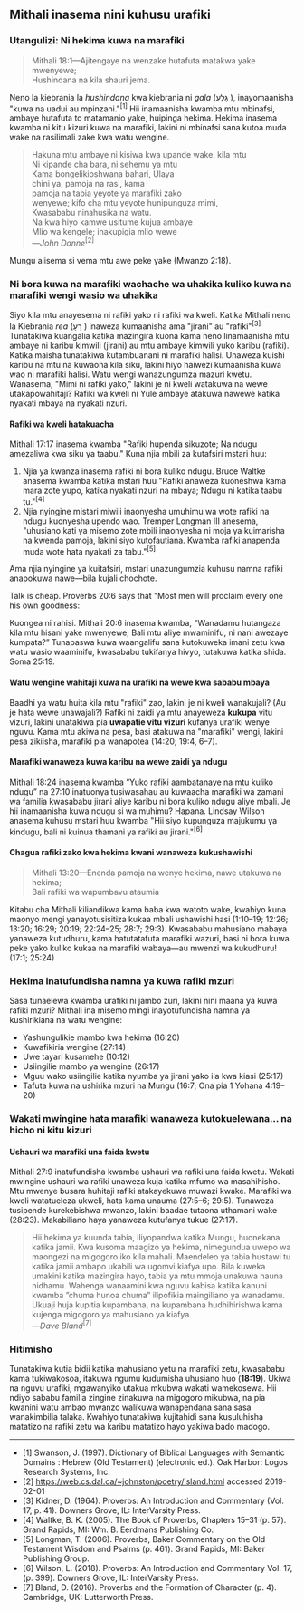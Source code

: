 ## Mithali inasema nini kuhusu urafiki

### Utangulizi: Ni hekima kuwa na marafiki

> Mithali 18:1—Ajitengaye na wenzake hutafuta matakwa yake mwenyewe;  
> Hushindana na kila shauri jema.

Neno la kiebrania la _hushindana_ kwa kiebrania ni _gala_ (גָּלַע ), inayomaanisha "kuwa na uadui au mpinzani."<sup>[1]</sup> Hii inamaanisha kwamba mtu mbinafsi, ambaye hutafuta to matamanio yake, huipinga hekima. Hekima inasema kwamba ni kitu kizuri kuwa na marafiki, lakini ni mbinafsi sana kutoa muda wake na rasilimali zake kwa watu wengine.

> Hakuna mtu ambaye ni kisiwa kwa upande wake, kila mtu  
> Ni kipande cha bara, ni sehemu ya mtu  
> Kama bongelikioshwana bahari, Ulaya  
> chini ya, pamoja na rasi, kama  
> pamoja na tabia yeyote ya marafiki zako  
> wenyewe; kifo cha mtu yeyote hunipunguza mimi,  
> Kwasababu ninahusika na watu.  
> Na kwa hiyo kamwe usitume kujua ambaye  
> Mlio wa kengele; inakupigia mlio wewe  
> —_John Donne_<sup>[2]</sup>

Mungu alisema si vema mtu awe peke yake (Mwanzo 2:18).

### Ni bora kuwa na marafiki wachache wa uhakika kuliko kuwa na marafiki wengi wasio wa uhakika

Siyo kila mtu anayesema ni rafiki yako ni rafiki wa kweli. Katika Mithali neno la Kiebrania _rea_ (רֵעַ ) inaweza kumaanisha ama "jirani" au "rafiki"<sup>[3]</sup> Tunatakiwa kuangalia katika mazingira kuona kama neno linamaanisha mtu ambaye ni karibu kimwili (jirani) au mtu ambaye kimwili yuko karibu (rafiki). Katika maisha tunatakiwa kutambuanani ni marafiki halisi. Unaweza kuishi karibu na mtu na kuwaona kila siku, lakini hiyo haiwezi kumaanisha kuwa wao ni marafiki halisi. Watu wengi wanazungumza mazuri kwetu. Wanasema, "Mimi ni rafiki yako," lakini je ni kweli watakuwa na wewe utakapowahitaji? Rafiki wa kweli ni Yule ambaye atakuwa nawewe katika nyakati mbaya na nyakati nzuri.

#### Rafiki wa kweli hatakuacha

Mithali 17:17 inasema kwamba "Rafiki hupenda sikuzote; Na ndugu amezaliwa kwa siku ya taabu." Kuna njia mbili za kutafsiri mstari huu:

1. Njia ya kwanza inasema rafiki ni bora kuliko ndugu. Bruce Waltke anasema kwamba katika mstari huu "Rafiki anaweza kuoneshwa kama mara zote yupo, katika nyakati nzuri na mbaya; Ndugu ni katika taabu tu."<sup>[4]</sup>
2. Njia nyingine mistari miwili inaonyesha umuhimu wa wote rafiki na ndugu kuonyesha upendo wao. Tremper Longman III anesema, "uhusiano kati ya misemo zote mbili inaonyesha ni moja ya kuimarisha na kwenda pamoja, lakini siyo kutofautiana. Kwamba rafiki anapenda muda wote hata nyakati za tabu."<sup>[5]</sup>

Ama njia nyingine ya kuitafsiri, mstari unazungumzia kuhusu namna rafiki anapokuwa nawe—bila kujali chochote.

Talk is cheap. Proverbs 20:6 says that "Most men will proclaim every one his own goodness:

Kuongea ni rahisi. Mithali 20:6 inasema kwamba, "Wanadamu hutangaza kila mtu hisani yake mwenyewe; Bali mtu aliye mwaminifu, ni nani awezaye kumpata?” Tunapaswa kuwa waangalifu sana kutokuweka imani zetu kwa watu wasio waaminifu, kwasababu tukifanya hivyo, tutakuwa katika shida. Soma 25:19.

#### Watu wengine wahitaji kuwa na urafiki na wewe kwa sababu mbaya

Baadhi ya watu huita kila mtu "rafiki" zao, lakini je ni kweli wanakujali? (Au je hata wewe unawajali?) Rafiki ni zaidi ya mtu anayeweza **kukupa** vitu vizuri, lakini unatakiwa pia **uwapatie vitu vizuri** kufanya urafiki wenye nguvu. Kama mtu akiwa na pesa, basi atakuwa na "marafiki" wengi, lakini pesa zikiisha, marafiki pia wanapotea (14:20; 19:4, 6–7).

#### Marafiki wanaweza kuwa karibu na wewe zaidi ya ndugu 

Mithali 18:24 inasema kwamba “Yuko rafiki aambatanaye na mtu kuliko ndugu” na 27:10 inatuonya tusiwasahau au kuwaacha marafiki wa zamani wa familia kwasababu jirani aliye karibu ni bora kuliko ndugu aliye mbali. Je hii inamaanisha kuwa ndugu si wa muhimu? Hapana. Lindsay Wilson anasema kuhusu mstari huu kwamba "Hii siyo kupunguza majukumu ya kindugu, bali ni kuinua thamani ya rafiki au jirani."<sup>[6]</sup> 

#### Chagua rafiki zako kwa hekima kwani wanaweza kukushawishi

> Mithali 13:20—Enenda pamoja na wenye hekima, nawe utakuwa na hekima;  
> Bali rafiki wa wapumbavu ataumia

Kitabu cha Mithali kiliandikwa kama baba kwa watoto wake, kwahiyo kuna maonyo mengi yanayotusisitiza kukaa mbali ushawishi hasi (1:10–19; 12:26; 13:20; 16:29; 20:19; 22:24–25; 28:7; 29:3). Kwasababu mahusiano mabaya yanaweza kutudhuru, kama hatutatafuta marafiki wazuri, basi ni bora kuwa peke yako kuliko kukaa na marafiki wabaya—au mwenzi wa kukudhuru! (17:1; 25:24)

### Hekima inatufundisha namna ya kuwa rafiki mzuri

Sasa tunaelewa kwamba urafiki ni jambo zuri, lakini nini maana ya kuwa rafiki mzuri? Mithali ina misemo mingi inayotufundisha namna ya kushirikiana na watu wengine:

* Yashungulikie mambo kwa hekima (16:20)
* Kuwafikiria wengine (27:14)
* Uwe tayari kusamehe (10:12)
* Usiingilie mambo ya wengine (26:17)
* Mguu wako usiingilie katika nyumba ya jirani yako ila kwa kiasi (25:17)
* Tafuta kuwa na ushirika mzuri na Mungu (16:7; Ona pia 1 Yohana 4:19&ndash;20)

### Wakati mwingine hata marafiki wanaweza kutokuelewana... na hicho ni kitu kizuri

#### Ushauri wa marafiki una faida kwetu

Mithali 27:9 inatufundisha kwamba ushauri wa rafiki una faida kwetu. Wakati mwingine ushauri wa rafiki unaweza kuja katika mfumo wa masahihisho. Mtu mwenye busara huhitaji rafiki atakayekuwa muwazi kwake. Marafiki wa kweli watatueleza ukweli, hata kama unauma (27:5–6; 29:5). Tunaweza tusipende kurekebishwa mwanzo, lakini baadae tutaona uthamani wake (28:23). Makabiliano haya yanaweza kutufanya tukue (27:17).

> Hii hekima ya kuunda tabia, iliyopandwa katika Mungu, huonekana katika jamii. Kwa kusoma maagizo ya hekima, nimegundua uwepo wa maongezi  na migogoro iko kila mahali. Maendeleo ya tabia hustawi tu katika jamii ambapo ukabili wa ugomvi kiafya upo. Bila kuweka umakini  katika mazingira hayo, tabia ya mtu mmoja unakuwa hauna nidhamu. Wahenga wanaamini kwa nguvu kabisa katika kanuni kwamba ”chuma hunoa chuma” ilipofikia maingiliano ya wanadamu. Ukuaji huja kupitia kupambana, na kupambana hudhihirishwa kama kujenga migogoro ya mahusiano ya kiafya.  
> —_Dave Bland_<sup>[7]</sup>

### Hitimisho

Tunatakiwa kutia bidii katika mahusiano yetu na marafiki zetu, kwasababu kama tukiwakosoa, itakuwa ngumu kudumisha uhusiano huo (**18:19**). Ukiwa na nguvu urafiki, mgawanyiko utakua mkubwa wakati wamekosewa. Hii ndiyo sababu familia zingine zinakuwa na migogoro mikubwa, na pia kwanini watu ambao mwanzo walikuwa wanapendana sana sasa wanakimbilia talaka. Kwahiyo tunatakiwa kujitahidi sana kusuluhisha matatizo na rafiki zetu wa karibu matatizo hayo yakiwa bado madogo.

------------------------------------------------------------------------------------------

* [1] Swanson, J. (1997). Dictionary of Biblical Languages with Semantic Domains : Hebrew (Old Testament) (electronic ed.). Oak Harbor: Logos Research Systems, Inc.
* [2] https://web.cs.dal.ca/~johnston/poetry/island.html accessed 2019-02-01
* [3] Kidner, D. (1964). Proverbs: An Introduction and Commentary (Vol. 17, p. 41). Downers Grove, IL: InterVarsity Press.
* [4] Waltke, B. K. (2005). The Book of Proverbs, Chapters 15–31 (p. 57). Grand Rapids, MI: Wm. B. Eerdmans Publishing Co.
* [5] Longman, T. (2006). Proverbs, Baker Commentary on the Old Testament Wisdom and Psalms (p. 461). Grand Rapids, MI: Baker Publishing Group.
* [6] Wilson, L. (2018). Proverbs: An Introduction and Commentary Vol. 17, (p. 399). Downers Grove, IL: InterVarsity Press.
* [7] Bland, D. (2016). Proverbs and the Formation of Character (p. 4). Cambridge, UK: 	Lutterworth Press.

